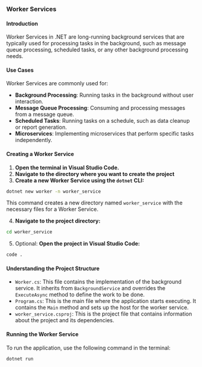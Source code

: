 ### Worker Services

#### Introduction
Worker Services in .NET are long-running background services that are typically used for processing tasks in the background, such as message queue processing, scheduled tasks, or any other background processing needs.

#### Use Cases
Worker Services are commonly used for:
- **Background Processing**: Running tasks in the background without user interaction.
- **Message Queue Processing**: Consuming and processing messages from a message queue.
- **Scheduled Tasks**: Running tasks on a schedule, such as data cleanup or report generation.
- **Microservices**: Implementing microservices that perform specific tasks independently.

#### Creating a Worker Service

1. **Open the terminal in Visual Studio Code.**
2. **Navigate to the directory where you want to create the project**
3. **Create a new Worker Service using the `dotnet` CLI:**
```sh
dotnet new worker -n worker_service
```
This command creates a new directory named `worker_service` with the necessary files for a Worker Service.

4. **Navigate to the project directory:**
```sh
cd worker_service
```

5. Optional: **Open the project in Visual Studio Code:**
```sh
code .
```

#### Understanding the Project Structure
- `Worker.cs`: This file contains the implementation of the background service. It inherits from `BackgroundService` and overrides the `ExecuteAsync` method to define the work to be done.
- `Program.cs`: This is the main file where the application starts executing. It contains the `Main` method and sets up the host for the worker service.
- `worker_service.csproj`: This is the project file that contains information about the project and its dependencies.

#### Running the Worker Service
To run the application, use the following command in the terminal:
```sh
dotnet run
```